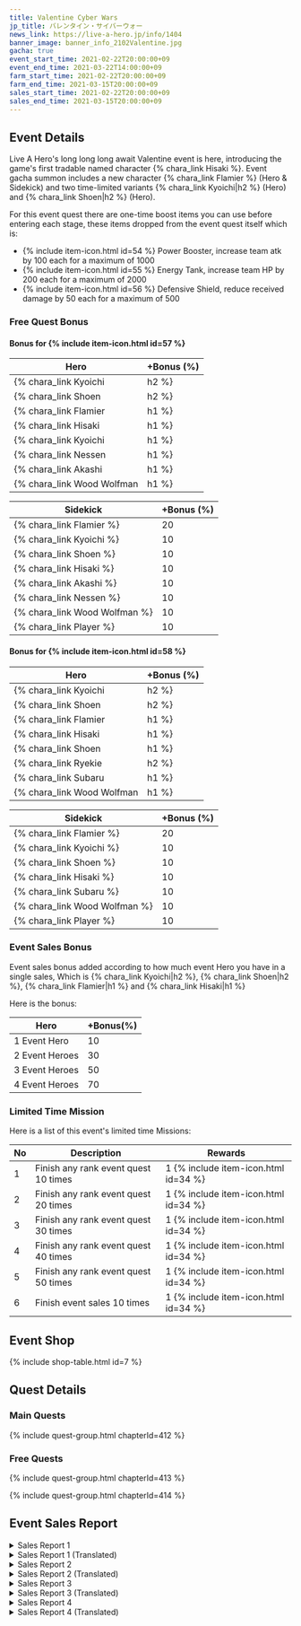 ```yaml
---
title: Valentine Cyber Wars
jp_title: バレンタイン・サイバーウォー
news_link: https://live-a-hero.jp/info/1404
banner_image: banner_info_2102Valentine.jpg
gacha: true
event_start_time: 2021-02-22T20:00:00+09
event_end_time: 2021-03-22T14:00:00+09
farm_start_time: 2021-02-22T20:00:00+09
farm_end_time: 2021-03-15T20:00:00+09
sales_start_time: 2021-02-22T20:00:00+09
sales_end_time: 2021-03-15T20:00:00+09
---
```


## Event Details

Live A Hero's long long long await Valentine event is here, introducing the game's first tradable named character {% chara_link Hisaki %}. Event gacha summon includes a new character {% chara_link Flamier %} (Hero & Sidekick) and two time-limited variants {% chara_link Kyoichi|h2 %} (Hero) and {% chara_link Shoen|h2 %} (Hero).

For this event quest there are one-time boost items you can use before entering each stage, these items dropped from the event quest itself which is:
- {% include item-icon.html id=54 %} Power Booster, increase team atk by 100 each for a maximum of 1000
- {% include item-icon.html id=55 %} Energy Tank, increase team HP by 200 each for a maximum of 2000
- {% include item-icon.html id=56 %} Defensive Shield, reduce received damage by 50 each for a maximum of 500

### Free Quest Bonus

#### Bonus for {% include item-icon.html id=57 %} 

| Hero | +Bonus (%)|
|------------|--------------|
| {% chara_link Kyoichi|h2 %} | 40 |
| {% chara_link Shoen|h2 %}  | 30 |
| {% chara_link Flamier|h1 %}  | 30 |
| {% chara_link Hisaki|h1 %} | 20 |
| {% chara_link Kyoichi|h1 %}  | 20 |
| {% chara_link Nessen|h1 %} | 20 | 
| {% chara_link Akashi|h1 %} | 10 | 
| {% chara_link Wood Wolfman|h1 %} | 10 | 

| Sidekick | +Bonus (%) |
|-------------|---------------|
| {% chara_link Flamier %} | 20 | 
| {% chara_link Kyoichi %}  | 10 | 
| {% chara_link Shoen %}  | 10 | 
| {% chara_link Hisaki %} | 10 | 
| {% chara_link Akashi %} | 10 | 
| {% chara_link Nessen %} | 10 | 
| {% chara_link Wood Wolfman %} | 10 | 
| {% chara_link Player %} | 10 | 

#### Bonus for {% include item-icon.html id=58 %} 

| Hero | +Bonus (%)|
|------------|--------------|
| {% chara_link Kyoichi|h2 %} | 40 |
| {% chara_link Shoen|h2 %}  | 30 |
| {% chara_link Flamier|h1 %}  | 30 |
| {% chara_link Hisaki|h1 %} | 20 |
| {% chara_link Shoen|h1 %}  | 20 |
| {% chara_link Ryekie|h2 %} | 20 | 
| {% chara_link Subaru|h1 %} | 10 | 
| {% chara_link Wood Wolfman|h1 %} | 10 | 

| Sidekick | +Bonus (%) |
|-------------|---------------|
| {% chara_link Flamier %} | 20 | 
| {% chara_link Kyoichi %}  | 10 | 
| {% chara_link Shoen %}  | 10 | 
| {% chara_link Hisaki %} | 10 | 
| {% chara_link Subaru %} | 10 | 
| {% chara_link Wood Wolfman %} | 10 | 
| {% chara_link Player %} | 10 | 

### Event Sales Bonus

Event sales bonus added according to how much event Hero you have in a single sales, Which is
{% chara_link Kyoichi|h2 %}, {% chara_link Shoen|h2 %}, {% chara_link Flamier|h1 %} and {% chara_link Hisaki|h1 %}  

Here is the bonus:

| Hero   | +Bonus(%) |
|--------|-----------|
| 1 Event Hero   |     10    |
| 2 Event Heroes |     30    |
| 3 Event Heroes |     50    |
| 4 Event Heroes |     70    |

### Limited Time Mission

Here is a list of this event's limited time Missions:

| No  | Description      | Rewards      |
|----|-----------------------------------------------------------|----------------|
| 1  | Finish any rank event quest 10 times | 1 {% include item-icon.html id=34 %}    |
| 2  | Finish any rank event quest 20 times | 1 {% include item-icon.html id=34 %}    |
| 3  | Finish any rank event quest 30 times | 1 {% include item-icon.html id=34 %}    |
| 4  | Finish any rank event quest 40 times | 1 {% include item-icon.html id=34 %}    |
| 5  | Finish any rank event quest 50 times | 1 {% include item-icon.html id=34 %}    |
| 6  | Finish event sales 10 times | 1 {% include item-icon.html id=34 %}    |


## Event Shop

{% include shop-table.html id=7 %}

## Quest Details

### Main Quests

{% include quest-group.html chapterId=412 %}

### Free Quests

{% include quest-group.html chapterId=413 %}

{% include quest-group.html chapterId=414 %}

## Event Sales Report

<details><summary>Sales Report 1</summary>
<p> <code>character0</code> と <code>character1</code> の二人は、<br>とある製菓会社の新作チョコのPRの為、<br>ポスターの
撮影に臨んでいた。<br><br>カメラマンの指示でポーズを取る二人だが、<br>決め手となる写真が撮れずに<br>指示はどんどんとエスカレートしていく。<br><br>「相手の事を本当の恋人だと思って！」<br>「キスをするつもりで目を見つめて！」<br>「腕を絡めて！」「背中を抱いて！」……<br><br>顔を赤くしながらも何とか撮影を終え、<br>帰路についた <code>character0</code> と <code>character1</code> 。<br>しかし、役が抜けきらず、帰り道でも<br>少し照れ臭そうにしていたという。<br><br>追記：<br> <code>character0</code> と <code>character1</code> の渾身の一枚は、<br>地球圏のスーパーやコンビニ等で、<br>期間限定で掲載される予定です。<br>
</p>
</details>

<details><summary>Sales Report 1 (Translated)</summary>
<p> <code>character0</code> and <code>character1</code> were taking a job as a model for a promotional poster of a bakery's new chocolate product.<br><br>The both of them tried to pose according to instructions,<br>but the cameraman doesn't seem to be satisfied,<br>and the instructions got more and more escalating.<br><br>[Think of the other as your real lover!]<br>[Look at their eyes as if you're going to kiss!]<br>[Entwine your arms!] [Embrace their back!]<br><br> <code>character0</code> and <code>character1</code> somehow finished the photo session with red faces.<br>However they can't get over the previous role,<br>and so the way back is filled with awkward embarassment.<br><br>Postscript:<br> <code>character0</code> and <code>character1</code> 's best photos are scheduled to be published in the supermarket and convenience store all around the globe for a limited time.
</p>
</details>

<details><summary>Sales Report 2</summary>
<p>料理番組のゲストの仕事で呼ばれた<br> <code>character0</code> と <code>character1</code> 。<br><br>特別企画として <code>character0</code> と <code>character1</code> も<br>チョコを手作りすることに。<br><br>順調にチョコは出来上がったが、<br>最後に作ったチョコをゲスト同士で<br>食べさせ合う企画と知り、<br>急に顔を赤くする <code>character0</code> 。<br><br> <code>character1</code> は迷いなくチョコを手に取り<br> <code>character0</code> の口元へと差し出す。<br><br>カメラを気にしながらも<br> <code>character1</code> のチョコを頬張る <code>character0</code> 。<br><br>その映像が放送されるやいなや、<br>「あーん」してもらい満更でもない表情だと<br> <code>character0</code> がSNSで話題になったという…
</p>
</details>

<details><summary>Sales Report 2 (Translated)</summary>
<p> <code>character0</code> and <code>character1</code> were called to be guests at a cooking show.<br><br>As part of a special project <code>character0</code> and <code>character1</code> took part in chocolate making.<br><br>The chocolates has been made smoothly,<br>but then they found out that at the end of the show the guests are going to give each other's chocolate to eat.<br> <code>character0</code> 's face suddenly turned red.<br><br> <code>character1</code> without hesitation took their chocolate and present it to <code>character0</code> 's mouth.<br><br> <code>character0</code> tried to stuff his mouth with <code>character1</code> 's chocolate while being conscious of the camera.<br><br>When the footage gets broadcasted, <code>character0</code> 's SNS was filled with topics of how their face looks satisfied while being fed…
</p>
</details>

<details><summary>Sales Report 3</summary>
<p>休憩時間に、 <code>character0</code> を呼び出した<br>少し緊張した様子の <code>character1</code> 。<br> <code>character1</code> の手には、ラッピングされた箱が。<br><br>それを手渡しているところに<br>偶然出くわした <code>character2</code>  は、<br> <code>character0</code> へ羨望の視線を向ける。<br><br>自分も欲しいと抗議する <code>character2</code> に<br>弱った <code>character0</code> と <code>character1</code> 。<br>そこに救世主の <code>character3</code> が現れた。<br><br> <code>character3</code> は日頃の礼だと言って<br>大量のチョコ菓子をテーブルへと並べていく。<br><br> <code>character2</code> はそれに目を輝かせて、<br> <code>character0</code> も胸を撫で下ろすのだった。<br><br> <code>character3</code> 追記：<br>事務所の休憩室にあるチョコは<br>ご自由に召し上がってください。<br>
</p>
</details>

<details><summary>Sales Report 3 (Translated)</summary>
<p> At recess, <code>character1</code> nervously called <code>character0</code> .<br>In <code>character1</code> 's hand, there was a wrapped box.<br><br>By coincidence <code>character2</code> saw the exchange, they looks at <code>character0</code> with envy.<br><br>I want a gift too so say <code>character2</code> to the troubled <code>character0</code> and <code>character1</code>.<br>Then <code>character3</code> arrived to save the day.<br><br>With their usual manner <code>character3</code> set  a large amount of chocolate pastries on the table.<br><br> <code>character2</code> gaze at the confectioneries with sparkling eyes,<br> <code>character0</code> pat their heart and heave a sigh of relief.<br><br> <code>character3</code> notes:<br>Feel free to eat the chocolate pastries that's available in the break room.
</p>
</details>

<details><summary>Sales Report 4</summary>
<p> <code>character0</code> に手作りお菓子で<br>日頃の感謝を伝えようとサプライズを<br>計画した <code>character1</code>  と <code>character2</code> 。<br><br>仕事終わりに集まり、これまでに無い<br>近未来的で革新的なオリジナルお菓子を<br>作る と意気込む二人。<br><br>しかし、 <code>character1</code> はオーブンを爆発させ、<br> <code>character2</code> は砂糖と塩を入れ間違えて…<br>焦げているのに半生で青紫色の<br>未確認物体を生成してしまう。<br><br>困って <code>character3</code> に相談すると、<br> <code>character0</code> と一緒に駆け付けてくれた。<br><br> <code>character3</code> の助言と <code>character0</code> の協力で、<br>四人で美味しいケーキを焼くことに成功。<br><br>サプライズにはならなかったが、<br> <code>character0</code> には喜んでもらえたようだ。
</p>
</details>

<details><summary>Sales Report 4 (Translated)</summary>
<p> <code>character1</code> and <code>character2</code> are planning a surprise present of handmade cake disguised as a normal thank you present for <code>character0</code>.<br><br>The both of them gather together after work and,<br>with vigor began devising an original and innovative cake.<br><br>However, <code>character2</code> mistook salt for sugar,<br>while <code>character1</code> involuntarily exploded the oven,<br>the results of their creation is an unidentified object with a combination of blue and purple hue.<br><br>They consult their troubles to <code>character3</code>,<br>who comes with <code>character0</code> to the rescue.<br><br>Advised by <code>character3</code> and <code>character0</code> ,<br>the four of them succeeded in making a delicious cake.<br><br>Even though it's not a surprise anymore,<br><code>character0</code> happily accepted the present.
</p>
</details>

